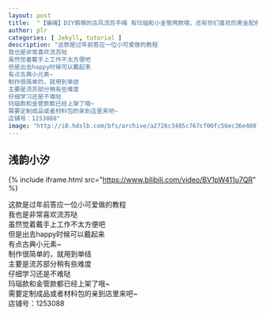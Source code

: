 ```yaml
---
layout: post
title:  "【编绳】DIY萌萌的古风流苏手绳 有玛瑙和小金管两款哦，还有你们喜欢的黑金配色~"
author: plr
categories: [ Jekyll, tutorial ]
description: "这款是过年前答应一位小可爱做的教程
我也是非常喜欢流苏哒
虽然觉着戴手上工作不太方便吧
但是出去happy时候可以戴起来
有点古典小元素~
制作很简单的，就用到单结
主要是流苏部分稍有些难度
仔细学习还是不难哒
玛瑙款和金管款都已经上架了哦~
需要定制成品或者材料包的亲到店里来吧~
店铺号：1253088"
image: "http://i0.hdslb.com/bfs/archive/a2726c3485c767cf00fc56ec36e408f41dea559f.jpg"
---
```

## 浅韵小汐

{% include iframe.html src="https://www.bilibili.com/video/BV1pW411u7QR" %}

这款是过年前答应一位小可爱做的教程<br>我也是非常喜欢流苏哒<br>虽然觉着戴手上工作不太方便吧<br>但是出去happy时候可以戴起来<br>有点古典小元素~<br>制作很简单的，就用到单结<br>主要是流苏部分稍有些难度<br>仔细学习还是不难哒<br>玛瑙款和金管款都已经上架了哦~<br>需要定制成品或者材料包的亲到店里来吧~<br>店铺号：1253088

